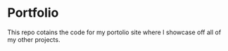 # Portfolio

This repo cotains the code for my portolio site where I showcase off all of my other projects.
